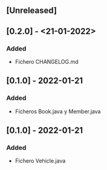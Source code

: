 ## [Unreleased]

## [0.2.0] - <21-01-2022>

### Added

- Fichero CHANGELOG.md

## [0.1.0] - 2022-01-21

### Added

- Ficheros Book.java y Member.java

## [0.1.0] - 2022-01-21

### Added

- Fichero Vehicle.java 